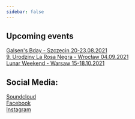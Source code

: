 ```yaml
---
sidebar: false
---
```


## Upcoming events
[Galsen's Bday - Szczecin 20-23.08.2021](https://www.facebook.com/events/510765229986058) <br/>
[9. Urodziny La Rosa Negra - Wrocław 04.09.2021](https://www.facebook.com/events/491774335371351) <br />
[Lunar Weekend - Warsaw 15-18.10.2021](https://www.facebook.com/events/211579514195249) <br />

## Social Media:
[Soundcloud](https://soundcloud.com/djpapaluc) <br/>
[Facebook](https://www.facebook.com/djpapaluc) <br />
[Instagram](https://www.instagram.com/djpapaluc) <br />
